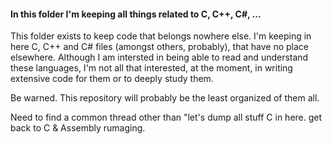 #### In this folder I'm keeping all things related to C, C++, C#, ...

This folder exists to keep code that belongs nowhere else.
I'm keeping in here C, C++ and C# files (amongst others, probably), that have no place elsewhere.
Although I am intersted in being able to read and understand these languages, I'm not all that
interested, at the moment, in writing extensive code for them or to deeply study them.

Be warned. This repository will probably be the least organized of them all.

Need to find a common thread other than "let's dump all stuff C in here. get back to C & Assembly rumaging.
